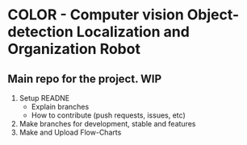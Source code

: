 # COLOR - Computer vision Object-detection Localization and Organization Robot

## Main repo for the project. WIP

1. Setup READNE
      - Explain branches
    - How to contribute (push requests, issues, etc) 
2. Make branches for development, stable and features
3.  Make and Upload Flow-Charts
